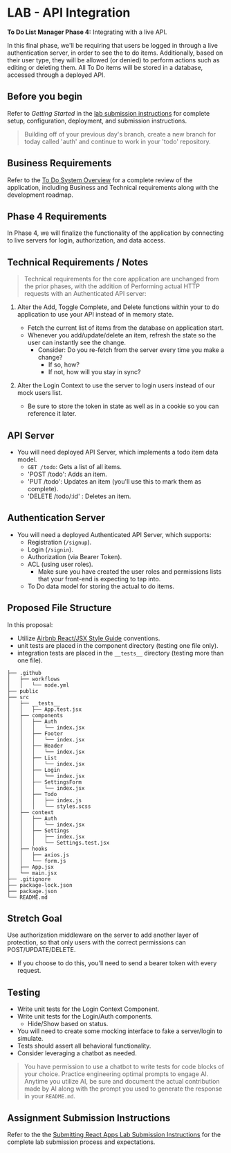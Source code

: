# LAB -  API Integration

**To Do List Manager Phase 4:** Integrating with a live API.

In this final phase, we'll be requiring that users be logged in through a live authentication server, in order to see the to do items. Additionally, based on their user type, they will be allowed (or denied) to perform actions such as editing or deleting them. All To Do items will be stored in a database, accessed through a deployed API.

## Before you begin

Refer to *Getting Started*  in the [lab submission instructions](../../../reference/submission-instructions/labs/README.md) for complete setup, configuration, deployment, and submission instructions.

> Building off of your previous day's branch, create a new branch for today called 'auth' and continue to work in your 'todo' repository.

## Business Requirements

Refer to the [To Do System Overview](../../apps-and-libraries/todo/README.md) for a complete review of the application, including Business and Technical requirements along with the development roadmap.

## Phase 4 Requirements

In Phase 4, we will finalize the functionality of the application by connecting to live servers for login, authorization, and data access.

## Technical Requirements / Notes

> Technical requirements for the core application are unchanged from the prior phases, with the addition of Performing actual HTTP requests with an Authenticated API server:

1. Alter the Add, Toggle Complete, and Delete functions within your to do application to use your API instead of in memory state.
   - Fetch the current list of items from the database on application start.
   - Whenever you add/update/delete an item, refresh the state so the user can instantly see the change.
     - Consider: Do you re-fetch from the server every time you make a change?
       - If so, how?
       - If not, how will you stay in sync?

1. Alter the Login Context to use the server to login users instead of our mock users list.
   - Be sure to store the token in state as well as in a cookie so you can reference it later.

## API Server

- You will need deployed API Server, which implements a todo item data model.
  - `GET /todo`: Gets a list of all items.
  - 'POST /todo': Adds an item.
  - 'PUT /todo': Updates an item (you'll use this to mark them as complete).
  - 'DELETE /todo/:id' : Deletes an item.

## Authentication Server

- You will need a deployed Authenticated API Server, which supports:
  - Registration (`/signup`).
  - Login (`/signin`).
  - Authorization (via Bearer Token).
  - ACL (using user roles).
    - Make sure you have created the user roles and permissions lists that your front-end is expecting to tap into.
  - To Do data model for storing the actual to do items.

## Proposed File Structure

In this proposal:
- Utilize [Airbnb React/JSX Style Guide](https://airbnb.io/javascript/react/) conventions.
- unit tests are placed in the component directory (testing one file only).
- integration tests are placed in the `__tests__` directory (testing more than one file).

```text
├── .github
│   ├── workflows
│   │   └── node.yml
├── public
├── src
│   ├── __tests__
│   │   ├── App.test.jsx
│   ├── components
│   │   ├── Auth
│   │   │   └── index.jsx
│   │   ├── Footer
│   │   │   └── index.jsx
│   │   ├── Header
│   │   │   └── index.jsx
│   │   ├── List
│   │   │   └── index.jsx
│   │   ├── Login
│   │   │   └── index.jsx
│   │   ├── SettingsForm
│   │   │   └── index.jsx
│   │   ├── Todo
│   │   │   ├── index.js
│   │   │   └── styles.scss  
│   ├── context
│   │   ├── Auth
│   │   │   └── index.jsx
│   │   ├── Settings
│   │   │   ├── index.jsx
│   │   │   └── Settings.test.jsx
│   ├── hooks
│   │   ├── axios.js
│   │   └── form.js
│   ├── App.jsx
│   └── main.jsx
├── .gitignore
├── package-lock.json
├── package.json
└── README.md
```

## Stretch Goal

Use authorization middleware on the server to add another layer of protection, so that only users with the correct permissions can POST/UPDATE/DELETE.
- If you choose to do this, you'll need to send a bearer token with every request.

## Testing

- Write unit tests for the Login Context Component.
- Write unit tests for the Login/Auth components.
  - Hide/Show based on status.
- You will need to create some mocking interface to fake a server/login to simulate.
- Tests should assert all behavioral functionality.
- Consider leveraging a chatbot as needed. 

> You have permission to use a chatbot to write tests for code blocks of your choice.  Practice engineering optimal prompts to engage AI.  Anytime you utilize AI, be sure and document the actual contribution made by AI along with the prompt you used to generate the response in your `README.md`.

## Assignment Submission Instructions

Refer to the the [Submitting React Apps Lab Submission Instructions](../../../reference/submission-instructions/labs/react-apps.md) for the complete lab submission process and expectations.
